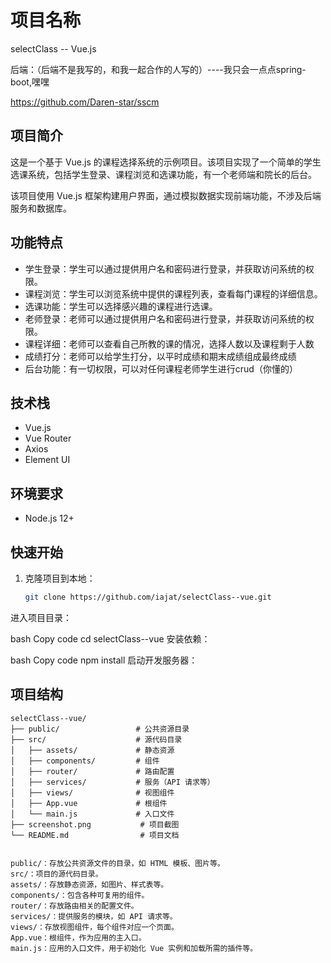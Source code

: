 # 项目名称

selectClass -- Vue.js

后端：（后端不是我写的，和我一起合作的人写的）----我只会一点点spring-boot,嘿嘿

https://github.com/Daren-star/sscm   


## 项目简介

这是一个基于 Vue.js 的课程选择系统的示例项目。该项目实现了一个简单的学生选课系统，包括学生登录、课程浏览和选课功能，有一个老师端和院长的后台。

该项目使用 Vue.js 框架构建用户界面，通过模拟数据实现前端功能，不涉及后端服务和数据库。

## 功能特点

- 学生登录：学生可以通过提供用户名和密码进行登录，并获取访问系统的权限。
- 课程浏览：学生可以浏览系统中提供的课程列表，查看每门课程的详细信息。
- 选课功能：学生可以选择感兴趣的课程进行选课。
- 老师登录：老师可以通过提供用户名和密码进行登录，并获取访问系统的权限。
- 课程详细：老师可以查看自己所教的课的情况，选择人数以及课程剩于人数
- 成绩打分：老师可以给学生打分，以平时成绩和期末成绩组成最终成绩
- 后台功能：有一切权限，可以对任何课程老师学生进行crud（你懂的）
## 技术栈

- Vue.js
- Vue Router
- Axios
- Element UI

## 环境要求

- Node.js 12+

## 快速开始

1. 克隆项目到本地：

   ```bash
   git clone https://github.com/iajat/selectClass--vue.git
进入项目目录：

bash
Copy code
cd selectClass--vue
安装依赖：

bash
Copy code
npm install
启动开发服务器：

## 项目结构

```plaintext
selectClass--vue/
├── public/                 # 公共资源目录
├── src/                    # 源代码目录
│   ├── assets/             # 静态资源
│   ├── components/         # 组件
│   ├── router/             # 路由配置
│   ├── services/           # 服务（API 请求等）
│   ├── views/              # 视图组件
│   ├── App.vue             # 根组件
│   └── main.js             # 入口文件
├── screenshot.png           # 项目截图
└── README.md                # 项目文档


public/：存放公共资源文件的目录，如 HTML 模板、图片等。
src/：项目的源代码目录。
assets/：存放静态资源，如图片、样式表等。
components/：包含各种可复用的组件。
router/：存放路由相关的配置文件。
services/：提供服务的模块，如 API 请求等。
views/：存放视图组件，每个组件对应一个页面。
App.vue：根组件，作为应用的主入口。
main.js：应用的入口文件，用于初始化 Vue 实例和加载所需的插件等。